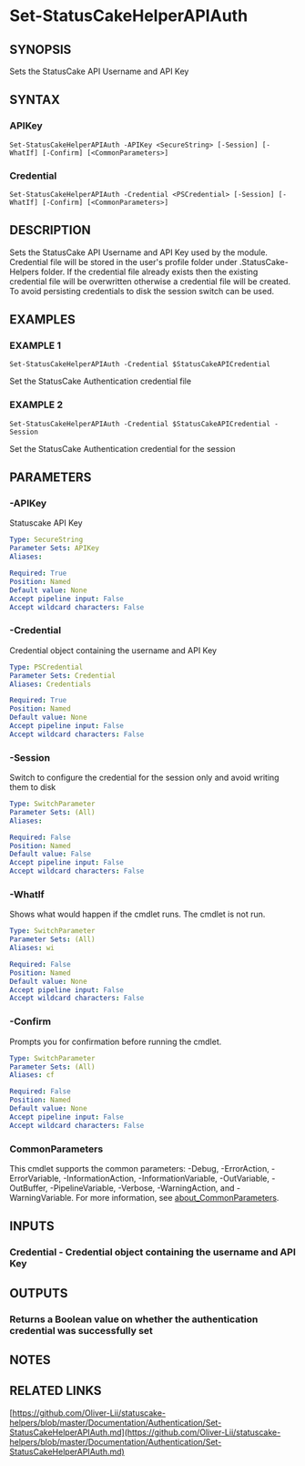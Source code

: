 # Set-StatusCakeHelperAPIAuth

## SYNOPSIS
Sets the StatusCake API Username and API Key

## SYNTAX

### APIKey
```
Set-StatusCakeHelperAPIAuth -APIKey <SecureString> [-Session] [-WhatIf] [-Confirm] [<CommonParameters>]
```

### Credential
```
Set-StatusCakeHelperAPIAuth -Credential <PSCredential> [-Session] [-WhatIf] [-Confirm] [<CommonParameters>]
```

## DESCRIPTION
Sets the StatusCake API Username and API Key used by the module.
Credential file will be stored in the user's profile folder under .StatusCake-Helpers folder.
If the credential file already exists then the existing credential file will be overwritten otherwise a credential file will be created.
To avoid persisting credentials to disk the session switch can be used.

## EXAMPLES

### EXAMPLE 1
```
Set-StatusCakeHelperAPIAuth -Credential $StatusCakeAPICredential
```

Set the StatusCake Authentication credential file

### EXAMPLE 2
```
Set-StatusCakeHelperAPIAuth -Credential $StatusCakeAPICredential -Session
```

Set the StatusCake Authentication credential for the session

## PARAMETERS

### -APIKey
Statuscake API Key

```yaml
Type: SecureString
Parameter Sets: APIKey
Aliases:

Required: True
Position: Named
Default value: None
Accept pipeline input: False
Accept wildcard characters: False
```

### -Credential
Credential object containing the username and API Key

```yaml
Type: PSCredential
Parameter Sets: Credential
Aliases: Credentials

Required: True
Position: Named
Default value: None
Accept pipeline input: False
Accept wildcard characters: False
```

### -Session
Switch to configure the credential for the session only and avoid writing them to disk

```yaml
Type: SwitchParameter
Parameter Sets: (All)
Aliases:

Required: False
Position: Named
Default value: False
Accept pipeline input: False
Accept wildcard characters: False
```

### -WhatIf
Shows what would happen if the cmdlet runs.
The cmdlet is not run.

```yaml
Type: SwitchParameter
Parameter Sets: (All)
Aliases: wi

Required: False
Position: Named
Default value: None
Accept pipeline input: False
Accept wildcard characters: False
```

### -Confirm
Prompts you for confirmation before running the cmdlet.

```yaml
Type: SwitchParameter
Parameter Sets: (All)
Aliases: cf

Required: False
Position: Named
Default value: None
Accept pipeline input: False
Accept wildcard characters: False
```

### CommonParameters
This cmdlet supports the common parameters: -Debug, -ErrorAction, -ErrorVariable, -InformationAction, -InformationVariable, -OutVariable, -OutBuffer, -PipelineVariable, -Verbose, -WarningAction, and -WarningVariable. For more information, see [about_CommonParameters](http://go.microsoft.com/fwlink/?LinkID=113216).

## INPUTS

### Credential - Credential object containing the username and API Key
## OUTPUTS

### Returns a Boolean value on whether the authentication credential was successfully set
## NOTES

## RELATED LINKS

[https://github.com/Oliver-Lii/statuscake-helpers/blob/master/Documentation/Authentication/Set-StatusCakeHelperAPIAuth.md](https://github.com/Oliver-Lii/statuscake-helpers/blob/master/Documentation/Authentication/Set-StatusCakeHelperAPIAuth.md)

